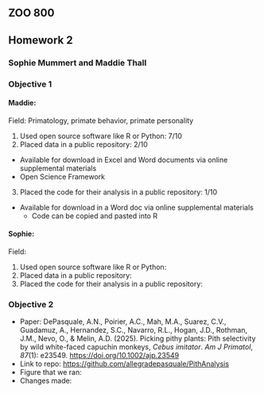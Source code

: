 ## ZOO 800
## Homework 2
### Sophie Mummert and Maddie Thall

### Objective 1
#### Maddie:
Field: Primatology, primate behavior, primate personality
1) Used open source software like R or Python: 7/10
2) Placed data in a public repository: 2/10
- Available for download in Excel and Word documents via online supplemental materials
- Open Science Framework
3) Placed the code for their analysis in a public repository: 1/10
- Available for download in a Word doc via online supplemental materials
    - Code can be copied and pasted into R
#### Sophie:
Field: 
1) Used open source software like R or Python: 
2) Placed data in a public repository: 
3) Placed the code for their analysis in a public repository: 

### Objective 2
- Paper: DePasquale, A.N., Poirier, A.C., Mah, M.A., Suarez, C.V., Guadamuz, A., Hernandez, S.C., Navarro, R.L., Hogan, J.D., Rothman, J.M., Nevo, O., & Melin, A.D. (2025). Picking pithy plants: Pith selectivity by wild white-faced capuchin monkeys, _Cebus imitator_. _Am J Primatol_, _87_(1): e23549. https://doi.org/10.1002/ajp.23549
- Link to repo: https://github.com/allegradepasquale/PithAnalysis
- Figure that we ran:
- Changes made:
